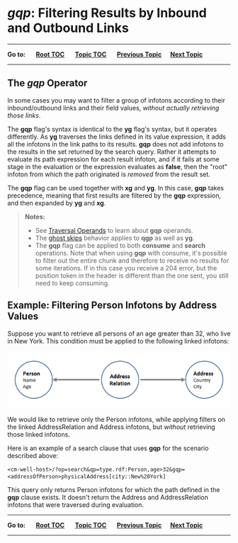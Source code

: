 # *gqp*: Filtering Results by Inbound and Outbound Links #

----

**Go to:** &nbsp;&nbsp;&nbsp;&nbsp; [**Root TOC**](CM-Well.RootTOC.TOC.md) &nbsp;&nbsp;&nbsp;&nbsp; [**Topic TOC**](API.Traversal.TOC.md) &nbsp;&nbsp;&nbsp;&nbsp; [**Previous Topic**](API.Traversal.yg.md)&nbsp;&nbsp;&nbsp;&nbsp; [**Next Topic**](API.Traversal.Operands.md)  

----

## The *gqp* Operator ##

In some cases you may want to filter a group of infotons according to their inbound/outbound links and their field values, *without actually retrieving those links*.

The **gqp** flag's syntax is identical to the **yg** flag's syntax, but it operates differently. As **yg** traverses the links defined in its value expression, it adds all the infotons in the link paths to its results. **gqp** does not add infotons to the results in the set returned by the search query. Rather it attempts to evaluate its path expression for each result infoton, and if it fails at some stage in the evaluation or the expression evaluates as **false**, then the "root" infoton from which the path originated is *removed* from the result set.

The **gqp** flag can be used together with **xg** and **yg**. In this case, **gqp** takes precedence, meaning that first results are filtered by the **gqp** expression, and then expanded by **yg** and **xg**.

>**Notes:** 
>* See [Traversal Operands](API.Traversal.Operands.md) to learn about **gqp** operands.
>* The [ghost skips](API.Traversal.yg.md#hdrGhostSkips) behavior applies to **qgp** as well as **yg**.
>* The **gqp** flag can be applied to both **consume** and **search** operations. Note that when using **gqp** with consume, it's possible to filter out the entire chunk and therefore to receive no results for some iterations. If in this case you receive a 204 error, but the position token in the header is different than the one sent, you still need to keep consuming.


## Example: Filtering Person Infotons by Address Values ##

Suppose you want to retrieve all persons of an age greater than 32, who live in New York. This condition must be applied to the following linked infotons:

<img src="./_Images/gqp-example-relation.png">

We would like to retrieve only the Person infotons, while applying filters on the linked AddressRelation and Address infotons, but *without* retrieving those linked infotons.

 Here is an example of a search clause that uses **gqp** for the scenario described above:

    <cm-well-host>/?op=search&qp=type.rdf:Person,age>32&gqp=<addressOfPerson>physicalAddress[city::New%20York]

This query only returns Person infotons for which the path defined in the **gqp** clause exists. It doesn't return the Address and AddressRelation infotons that were traversed during evaluation.

----

**Go to:** &nbsp;&nbsp;&nbsp;&nbsp; [**Root TOC**](CM-Well.RootTOC.TOC.md) &nbsp;&nbsp;&nbsp;&nbsp; [**Topic TOC**](API.Traversal.TOC.md) &nbsp;&nbsp;&nbsp;&nbsp; [**Previous Topic**](API.Traversal.yg.md)&nbsp;&nbsp;&nbsp;&nbsp; [**Next Topic**](API.Traversal.Operands.md)  

----
